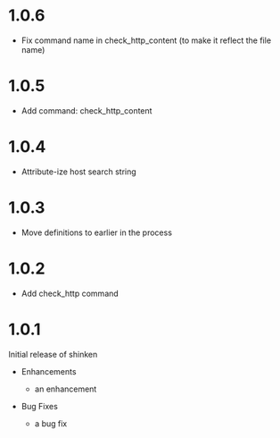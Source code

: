 # 1.0.6

* Fix command name in check_http_content (to make it reflect the file name)

# 1.0.5

* Add command: check_http_content

# 1.0.4

* Attribute-ize host search string

# 1.0.3

* Move definitions to earlier in the process

# 1.0.2

* Add check_http command

# 1.0.1

Initial release of shinken

* Enhancements
  * an enhancement

* Bug Fixes
  * a bug fix
